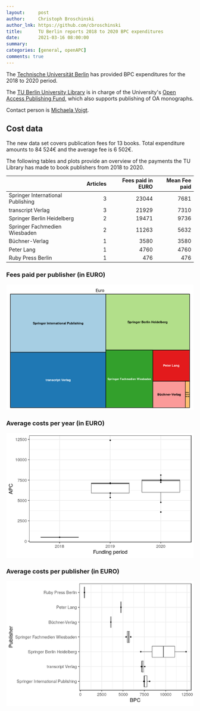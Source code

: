 ```yaml
---
layout:     post
author:     Christoph Broschinski
author_lnk: https://github.com/cbroschinski
title:      TU Berlin reports 2018 to 2020 BPC expenditures
date:       2021-03-16 08:00:00
summary:    
categories: [general, openAPC]
comments: true
---
```





The [Technische Universität Berlin](https://www.tu-berlin.de/menue/home/parameter/en/) has provided BPC expenditures for the 2018 to 2020 period.

The [TU Berlin University Library](http://www.ub.tu-berlin.de/en/home/) is in charge of the University's [Open Access Publishing Fund](http://www.ub.tu-berlin.de/en/publishing/open-access/financing-for-publications/), which also supports publishing of OA monographs.

Contact person is [Michaela Voigt](mailto:openaccess@ub.tu-berlin.de).

## Cost data



The new data set covers publication fees for 13 books. Total expenditure amounts to 84 524€ and the average fee is 6 502€.

The following tables and plots provide an overview of the payments the TU Library has made to book publishers from 2018 to 2020.


|                                  | Articles| Fees paid in EURO| Mean Fee paid|
|:---------------------------------|--------:|-----------------:|-------------:|
|Springer International Publishing |        3|             23044|          7681|
|transcript Verlag                 |        3|             21929|          7310|
|Springer Berlin Heidelberg        |        2|             19471|          9736|
|Springer Fachmedien Wiesbaden     |        2|             11263|          5632|
|Büchner-Verlag                    |        1|              3580|          3580|
|Peter Lang                        |        1|              4760|          4760|
|Ruby Press Berlin                 |        1|               476|           476|

### Fees paid per publisher (in EURO)

![plot of chunk tree_tuberlin_2021_03_16_bpc_full](/figure/tree_tuberlin_2021_03_16_bpc_full-1.png)

###  Average costs per year (in EURO)

![plot of chunk box_tuberlin_2021_03_16_bpc_year_full](/figure/box_tuberlin_2021_03_16_bpc_year_full-1.png)

###  Average costs per publisher (in EURO)

![plot of chunk box_tuberlin_2021_03_16_bpc_publisher_full](/figure/box_tuberlin_2021_03_16_bpc_publisher_full-1.png)
